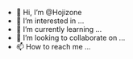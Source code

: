 - 👋 Hi, I’m @Hojizone
- 👀 I’m interested in ...
- 🌱 I’m currently learning ...
- 💞️ I’m looking to collaborate on ...
- 📫 How to reach me ...

<!---
Hojizone/Hojizone is a ✨ special ✨ repository because its `README.md` (this file) appears on your GitHub profile.
You can click the Preview link to take a look at your changes.
--->
